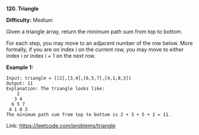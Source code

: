 **120. Triangle**

**Difficulty:** Medium

Given a triangle array, return the minimum path sum from top to bottom.

For each step, you may move to an adjacent number of the row below. More formally, if you are on index i on the current row, you may move to either index i or index i + 1 on the next row.

**Example 1:**
```
Input: triangle = [[2],[3,4],[6,5,7],[4,1,8,3]]
Output: 11
Explanation: The triangle looks like:
    2
   3 4
  6 5 7
 4 1 8 3
The minimum path sum from top to bottom is 2 + 3 + 5 + 1 = 11.
```

Link: https://leetcode.com/problems/triangle